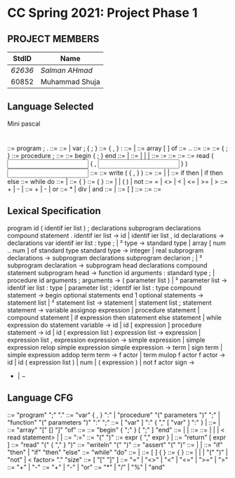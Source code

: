 # CC Spring 2021: Project Phase 1 #
## PROJECT MEMBERS ##
StdID | Name
------------ | -------------
*62636* | *Salman AHmad* 
60852 | Muhammad Shuja

## Language Selected ##

Mini pascal

#
<program> ::=	program <identifier> ; <block> .
<block> ::=	<variable declaration part>
<procedure declaration part>
<statement part>
<variable declaration part> ::=	<empty> |
var <variable declaration> ;
    { <variable declaration> ; }
<variable declaration> ::=	<identifier > { , <identifier> } : <type>
<type> ::=	<simple type> | <array type>
<array type> ::=	array [ <index range> ] of <simple type>
<index range> ::=	<integer constant> .. <integer constant>
<simple type> ::=	<type identifier>
<type identifier> ::=	<identifier>
<procedure declaration part> ::=	{ <procedure declaration> ; }
<procedure declaration> ::=	procedure <identifier> ; <block>
<statement part> ::=	<compound statement>
<compound statement> ::=	begin <statement>{ ; <statement> } end
<statement> ::=	<simple statement> | <structured statement>
<simple statement> ::=	<assignment statement> | <procedure statement> |
<read statement> | <write statement>
<assignment statement> ::=	<variable> := <expression>
<procedure statement> ::=	<procedure identifier>
<procedure identifier> ::=	<identifier>
<read statement> ::=	read ( <input variable> { , <input variable> } )
<input variable> ::=	<variable>
<write statement> ::=	write ( <output value> { , <output value> } )
<output value> ::=	<expression>
<structured statement> ::=	<compound statement> | <if statement> |
<while statement>
<if statement> ::=	if <expression> then <statement> |
if <expression> then <statement> else <statement>
<while statement> ::=	while <expression> do <statement>
<expression> ::=	<simple expression> |
<simple expression> <relational operator> <simple expression>
<simple expression> ::=	<sign> <term> { <adding operator> <term> }
<term> ::=	<factor> { <multiplying operator> <factor> }
<factor> ::=	<variable> | <constant> | ( <expression> ) | not <factor>
<relational operator> ::=	= | <> | < | <= | >= | >
<sign> ::=	+ | - | <empty>
<adding operator> ::=	+ | - | or
<multiplying operator> ::=	* | div | and
<variable> ::=	<entire variable> | <indexed variable>
<indexed variable> ::=	<array variable> [ <expression> ]
<array variable> ::=	<entire variable>
<entire variable> ::=	<variable identifier>
<variable identifier> ::=	<identifier>


## Lexical Specification ##

program id ( identif ier list ) ;
declarations
subprogram declarations
compound statement
.
identif ier list →
id
| identif ier list , id
declarations →
declarations var identif ier list : type ;
| ²
type →
standard type
| array [ num .. num ] of standard type
standard type →
integer
| real
subprogram declarations →
subprogram declarations subprogram declarion ;
| ²
subprogram declaration →
subprogram head declarations compound statement
subprogram head →
function id arguments : standard type ;
| procedure id arguments ;
arguments →
( parameter list )
| ²
parameter list →
identif ier list : type
| parameter list ; identif ier list : type
compound statement →
begin
optional statements
end
1
optional statements →
statement list
| ²
statement list →
statement
| statement list ; statement
statement →
variable assignop expression
| procedure statement
| compound statement
| if expression then statement else statement
| while expression do statement
variable →
id
| id [ expression ]
procedure statement →
id
| id ( expression list )
expression list →
expression
| expression list , expression
expression →
simple expression
| simple expression relop simple expression
simple expression →
term
| sign term
| simple expression addop term
term →
f actor
| term mulop f actor
f actor →
id
| id ( expression list )
| num
| ( expression )
| not f actor
sign →
+ | −


## Language CFG ##
<program> ::= "program" <id> ";" <block> "." 
<declaration> ::= "var" <id> { , <id> } ":" <type> | 
"procedure" <id> "(" parameters ")" ";" <block> | 
"function" <id> "(" parameters ")" ":" <type> ";" <block> 
<parameters> ::= [ "var" ] <id> ":" <type> { "," [ "var" ] <id> ":" <type> } | <empty> 
<type> ::= <simple type> | <array type> 
<array type> ::= "array" "[" [<integer expr>] "]" "of" <simple type>
<simple type> ::= <type id> 
<block> ::= "begin" <statement> { ";" <statement> } [ ";" ] "end" 
<statement> ::= <simple statement> | <structured statement> | <declaration>
<empty> ::=
<simple statement> ::= <assignment statement> | <call> | <return statement> | 
< read statement> | <write statement> | <assert statement> 
<assignment statement> ::= <variable> ":=" <expr> 
<call> ::= <id> "(" <arguments> ")" 
<arguments> ::= expr { "," expr } | <empty> 
<return statement> ::= "return" [ expr ] 
<read statement> ::= "read" "(" <variable> { "," <variable> } ")" 
<write statement> ::= "writeln" "(" <arguments> ")" 
<assert statement> ::= "assert" "(" <Boolean expr> ")" 
<structured statement> ::= <block> | <if statement> | <while statement> 
<if statement> ::= "if" <Boolean expr> "then" <statement> | 
"if" <Boolean expr> "then" <statement> "else" <statement> 
<while statement> ::= "while" <Boolean expr> "do" <statement>
<expr> ::= <simple expr> | 
<simple expr> <relational operator> <simple expr> 
<simple expr> ::= [ <sign> ] <term> { <adding operator> <term> } 
<term> ::= <factor> { <multiplying operator> <factor> } 
<factor> ::= <call> | <variable> | <literal> | "(" <expr> ")" | "not" <factor> | < factor> "." "size" 
<variable> ::= <variable id> [ "[" <integer expr> "]" ] 
<relational operator> ::= "=" | "<>" | "<" | "<=" | ">=" | ">" 
<sign> ::= "+" | "-" 
<adding operator> ::= "+" | "-" | "or" 
<multiplying operator> ::= "*" | "/" | "%" | "and" 
